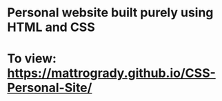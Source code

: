 # Personal website built purely using HTML and CSS
# To view: https://mattrogrady.github.io/CSS-Personal-Site/
